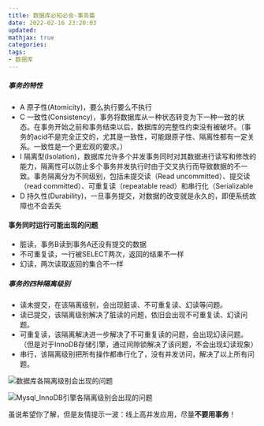 ```yaml
---
title: 数据库必知必会-事务篇
date: 2022-02-16 23:20:03
updated:
mathjax: true
categories:
tags: 
- 数据库
---
```


##### 事务的特性

- A 原子性(Atomicity)，要么执行要么不执行
- C 一致性(Consistency)，事务将数据库从一种状态转变为下一种一致的状态。在事务开始之前和事务结束以后，数据库的完整性约束没有被破坏。（事务的acid不是完全正交的，尤其是一致性，可能跟原子性、隔离性都有一定关系。一致性是一个更宏观的要求。）
- I 隔离型(Isolation)，数据库允许多个并发事务同时对其数据进行读写和修改的能力，隔离性可以防止多个事务并发执行时由于交叉执行而导致数据的不一致。事务隔离分为不同级别，包括未提交读（Read uncommitted）、提交读（read committed）、可重复读（repeatable read）和串行化（Serializable
- D 持久性(Durability)，一旦事务提交，对数据的改变就是永久的，即便系统故障也不会丢失

#### 事务同时运行可能出现的问题

- 脏读，事务B读到事务A还没有提交的数据
- 不可重复读，一行被SELECT两次，返回的结果不一样
- 幻读，两次读取返回的集合不一样

##### 事务的四种隔离级别

- 读未提交，在该隔离级别，会出现脏读、不可重复读、幻读等问题。
- 读已提交，该隔离级别解决了脏读的问题，依旧会出现不可重复读、幻读问题。
- 可重复读，该隔离解决进一步解决了不可重复读的问题，会出现幻读问题。（但是对于InnoDB存储引擎，通过间隙锁解决了该问题，不会出现幻读现象）
- 串行，该隔离级别把所有操作都串行化了，没有并发访问，解决了以上所有问题。

![数据库各隔离级别会出现的问题](https://images.gitbook.cn/d9fd08e0-a1b6-11ea-bf38-950ba54cfedc)

![Mysql_InnoDB引擎各隔离级别会出现的问题](https://img-blog.csdnimg.cn/20210126002636194.png?x-oss-process=image/watermark,type_ZmFuZ3poZW5naGVpdGk,shadow_10,text_aHR0cHM6Ly9ibG9nLmNzZG4ubmV0L3FxXzM0OTA4ODM4,size_16,color_FFFFFF,t_70)

虽说希望你了解，但是友情提示一波：线上高并发应用，尽量**不要用事务**！
